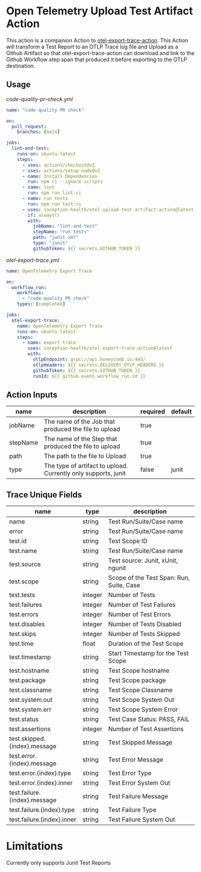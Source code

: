 # Open Telemetry Upload Test Artifact Action

This action is a companion Action to [otel-export-trace-action](https://github.com/marketplace/actions/opentelemetry-export-trace). This Action will transform a Test Report to an OTLP Trace log file and Upload as a Github Artifact so that otel-export-trace-action can download and link to the Github Workflow step span that produced it before exporting to the OTLP destination.

## Usage

_code-quality-pr-check.yml_

```yaml
name: "code quality PR check"

on:
  pull_request:
    branches: [main]

jobs:
  lint-and-test:
    runs-on: ubuntu-latest
    steps:
      - uses: actions/checkout@v2
      - uses: actions/setup-node@v2
      - name: Install Dependencies
        run: npm ci --ignore-scripts
      - name: lint
        run: npm run lint:ci
      - name: run tests
        run: npm run test:ci
      - uses: inception-health/otel-upload-test-artifact-action@latest
        if: always()
        with:
          jobName: "lint-and-test"
          stepName: "run tests"
          path: "junit.xml"
          type: "junit"
          githubToken: ${{ secrets.GITHUB_TOKEN }}
```

_otel-export-trace.yml_

```yaml
name: OpenTelemetry Export Trace

on:
  workflow_run:
    workflows:
      - "code quality PR check"
    types: [completed]

jobs:
  otel-export-trace:
    name: OpenTelemetry Export Trace
    runs-on: ubuntu-latest
    steps:
      - name: export trace
        uses: inception-health/otel-export-trace-action@latest
        with:
          otlpEndpoint: grpc://api.honeycomb.io:443/
          otlpHeaders: ${{ secrets.DELIVERY_OTLP_HEADERS }}
          githubToken: ${{ secrets.GITHUB_TOKEN }}
          runId: ${{ github.event.workflow_run.id }}
```

## Action Inputs

| name     | description                                                    | required | default |
| -------- | -------------------------------------------------------------- | -------- | ------- |
| jobName  | The name of the Job that produced the file to upload           | true     |         |
| stepName | The name of the Step that produced the file to upload          | true     |         |
| path     | The path to the file to Upload                                 | true     |         |
| type     | The type of artifact to upload. Currently only supports, junit | false    | junit   |

## Trace Unique Fields

| name                         | type    | description                              |
| ---------------------------- | ------- | ---------------------------------------- |
| name                         | string  | Test Run/Suite/Case name                 |
| error                        | string  | Test Run/Suite/Case name                 |
| test.id                      | string  | Test Scope ID                            |
| test.name                    | string  | Test Run/Suite/Case name                 |
| test.source                  | string  | Test source: Junit, xUnit, ngunit        |
| test.scope                   | string  | Scope of the Test Span: Run, Suite, Case |
| test.tests                   | integer | Number of Tests                          |
| test.failures                | integer | Number of Test Failures                  |
| test.errors                  | integer | Number of Test Errors                    |
| test.disables                | integer | Number of Tests Disabled                 |
| test.skips                   | integer | Number of Tests Skipped                  |
| test.time                    | float   | Duration of the Test Scope               |
| test.timestamp               | string  | Start Timestamp for the Test Scope       |
| test.hostname                | string  | Test Scope hostname                      |
| test.package                 | string  | Test Scope package                       |
| test.classname               | string  | Test Scope Classname                     |
| test.system.out              | string  | Test Scope System Out                    |
| test.system.err              | string  | Test Scope System Error                  |
| test.status                  | string  | Test Case Status: PASS, FAIL             |
| test.assertions              | integer | Number of Test Assertions                |
| test.skipped.{index}.message | string  | Test Skipped Message                     |
| test.error.{index}.message   | string  | Test Error Message                       |
| test.error.{index}.type      | string  | Test Error Type                          |
| test.error.{index}.inner     | string  | Test Error System Out                    |
| test.failure.{index}.message | string  | Test Failure Message                     |
| test.failure.{index}.type    | string  | Test Failure Type                        |
| test.failure.{index}.inner   | string  | Test Failure System Out                  |

# Limitations

Currently only supports Junit Test Reports
